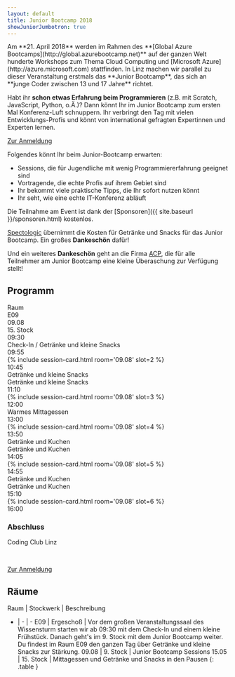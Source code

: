 ```yaml
---
layout: default
title: Junior Bootcamp 2018
showJuniorJumbotron: true
---
```


<div class="row">
<div class="col-sm" markdown="1">
Am **21. April 2018** werden im Rahmen des **[Global Azure Bootcamps](http://global.azurebootcamp.net)** auf der ganzen Welt hunderte Workshops zum Thema Cloud Computing und [Microsoft Azure](http://azure.microsoft.com) stattfinden. In Linz machen wir parallel zu dieser Veranstaltung erstmals das **Junior Bootcamp**, das sich an **junge Coder zwischen 13 und 17 Jahre** richtet.

Habt ihr **schon etwas Erfahrung beim Programmieren** (z.B. mit Scratch, JavaScript, Python, o.Ä.)? Dann könnt Ihr im Junior Bootcamp zum ersten Mal Konferenz-Luft schnuppern. Ihr verbringt den Tag mit vielen Entwicklungs-Profis und könnt von international gefragten Expertinnen und Experten lernen.

<p class="text-center">
    <a class="btn btn-primary btn-lg" href="https://www.eventbrite.de/e/global-azure-bootcamp-austria-2018-tickets-41621435835"
        role="button">
        Zur Anmeldung
    </a>
</p>
</div>

<div class="col-sm" markdown="1">
Folgendes könnt Ihr beim Junior-Bootcamp erwarten:

* Sessions, die für Jugendliche mit wenig Programmiererfahrung geeignet sind
* Vortragende, die echte Profis auf ihrem Gebiet sind
* Ihr bekommt viele praktische Tipps, die Ihr sofort nutzen könnt
* Ihr seht, wie eine echte IT-Konferenz abläuft

Die Teilnahme am Event ist dank der [Sponsoren]({{ site.baseurl }}/sponsoren.html) kostenlos. 

[Spectologic](http://www.spectologic.com/) übernimmt die Kosten für Getränke und Snacks für das Junior Bootcamp. Ein großes **Dankeschön** dafür!

Und ein weiteres **Dankeschön** geht an die Firma [ACP](https://www.acp.at/standorte/detail/wien-acp-business-applications-gmbh/), die für alle Teilnehmer am Junior Bootcamp eine kleine Überaschung zur Verfügung stellt!

</div>
</div>

<h2>Programm</h2>

<div class="container program junior-program">
<div class="row sessions">
        <div class="col-md-1 d-none d-md-block">Raum</div>
        <div class="col-md-2 d-none d-md-block">E09<br/></div>
        <div class="col-md-7 d-none d-md-block">09.08</div>
        <div class="col-md-2 d-none d-md-block">15. Stock</div>
</div>
<div class="row break">
        <div class="col-md-1">09:30</div>
        <div class="col-md-2">Check-In / Getränke und kleine Snacks</div>
        <div class="col-md-7 d-none d-md-block"></div>
        <div class="col-md-2 d-none d-md-block"></div>
</div>
<div class="row sessions">
        <div class="col-md-1">09:55</div>
        <div class="col-md-2 d-none d-md-block"></div>
        <div class="col-md-7">{% include session-card.html room='09.08' slot=2 %}</div>
        <div class="col-md-2 d-none d-md-block"></div>
</div>
<div class="row break">
        <div class="col-md-1">10:45</div>
        <div class="col-md-2">Getränke und kleine Snacks</div>
        <div class="col-md-7 d-none d-md-block"></div>
        <div class="col-md-2">Getränke und kleine Snacks</div>
</div>
<div class="row sessions">
        <div class="col-md-1">11:10</div>
        <div class="col-md-2 d-none d-md-block"></div>
        <div class="col-md-7">{% include session-card.html room='09.08' slot=3 %}</div>
        <div class="col-md-2 d-none d-md-block"></div>
</div>
<div class="row break">
        <div class="col-md-1">12:00</div>
        <div class="col-md-2 d-none d-md-block"></div>
        <div class="col-md-7 d-none d-md-block"></div>
        <div class="col-md-2">Warmes Mittagessen</div>
</div>
<div class="row sessions">
        <div class="col-md-1">13:00</div>
        <div class="col-md-2 d-none d-md-block"></div>
        <div class="col-md-7">{% include session-card.html room='09.08' slot=4 %}</div>
        <div class="col-md-2 d-none d-md-block"></div>
</div>
<div class="row break">
        <div class="col-md-1">13:50</div>
        <div class="col-md-2">Getränke und Kuchen</div>
        <div class="col-md-7 d-none d-md-block"></div>
        <div class="col-md-2">Getränke und Kuchen</div>
</div>
<div class="row sessions">
        <div class="col-md-1">14:05</div>
        <div class="col-md-2 d-none d-md-block"></div>
        <div class="col-md-7">{% include session-card.html room='09.08' slot=5 %}</div>
        <div class="col-md-2 d-none d-md-block"></div>
</div>
<div class="row break">
        <div class="col-md-1">14:55</div>
        <div class="col-md-2">Getränke und Kuchen</div>
        <div class="col-md-7 d-none d-md-block"></div>
        <div class="col-md-2">Getränke und Kuchen</div>
</div>
<div class="row sessions">
        <div class="col-md-1">15:10</div>
        <div class="col-md-2 d-none d-md-block"></div>
        <div class="col-md-7">{% include session-card.html room='09.08' slot=6 %}</div>
        <div class="col-md-2 d-none d-md-block"></div>
</div>
<div class="row sessions">
        <div class="col-md-1">16:00</div>
        <div class="col-md-2">
                <h3>Abschluss</h3>
                <p>Coding Club Linz</p>
        </div>
        <div class="col-md-7 d-none d-md-block"></div>
        <div class="col-md-2 d-none d-md-block"></div>
</div>
</div>

<p>&nbsp;</p>
<p class="text-center">
    <a class="btn btn-primary btn-lg" href="https://www.eventbrite.de/e/global-azure-bootcamp-austria-2018-tickets-41621435835"
        role="button">
        Zur Anmeldung
    </a>
</p>

## Räume

Raum | Stockwerk | Beschreibung
- | - | -
E09 | Ergeschoß | Vor dem großen Veranstaltungssaal des Wissensturm starten wir ab 09:30 mit dem Check-In und einem kleine Frühstück. Danach geht's im 9. Stock mit dem Junior Bootcamp weiter.<br/>Du findest im Raum E09 den ganzen Tag über Getränke und kleine Snacks zur Stärkung.
09.08 | 9. Stock | Junior Bootcamp Sessions
15.05 | 15. Stock | Mittagessen und Getränke und Snacks in den Pausen
{: .table }
